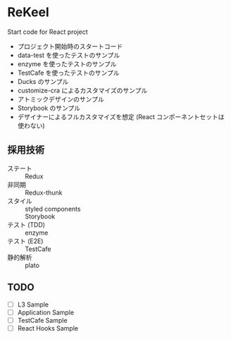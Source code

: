# ReKeel
Start code for React project

- プロジェクト開始時のスタートコード
- data-test を使ったテストのサンプル
- enzyme を使ったテストのサンプル
- TestCafe を使ったテストのサンプル
- Ducks のサンプル
- customize-cra によるカスタマイズのサンプル
- アトミックデザインのサンプル
- Storybook のサンプル
- デザイナーによるフルカスタマイズを想定 (React コンポーネントセットは使わない)


## 採用技術

<dl>
    <dt>ステート</dt>
    <dd>Redux</dd>
    <dt>非同期</dt>
    <dd>Redux-thunk</dt>
    <dt>スタイル</dt>
    <dd>styled components</dt>
    <dd>Storybook</dt>
    <dt>テスト (TDD)</dt>
    <dd>enzyme</dd>
    <dt>テスト (E2E)</dt>
    <dd>TestCafe</dd>
    <dt>静的解析</dt>
    <dd>plato</dd>
</dl>


## TODO

- [ ] L3 Sample
- [ ] Application Sample
- [ ] TestCafe Sample
- [ ] React Hooks Sample
